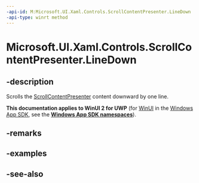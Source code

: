 ```yaml
---
-api-id: M:Microsoft.UI.Xaml.Controls.ScrollContentPresenter.LineDown
-api-type: winrt method
---
```


<!-- Method syntax
public void LineDown()
-->

# Microsoft.UI.Xaml.Controls.ScrollContentPresenter.LineDown

## -description
Scrolls the [ScrollContentPresenter](scrollcontentpresenter.md) content downward by one line.

**This documentation applies to WinUI 2 for UWP** (for [WinUI](/windows/apps/winui/winui3/) in the [Windows App SDK](/windows/apps/windows-app-sdk/), see the **[Windows App SDK namespaces](/windows/windows-app-sdk/api/winrt/)**).

## -remarks

## -examples

## -see-also
